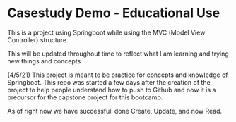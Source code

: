 # **Casestudy Demo - Educational Use**


This is a project using Springboot while using the MVC (Model View Controller) structure.

This will be updated throughout time to reflect what I am learning and trying new things and concepts

(4/5/21)
This project is meant to be practice for concepts and knowledge of Springboot.  This repo was started a few days after the creation of the project
to help people understand how to push to Github and now it is a precursor for the capstone project for this bootcamp.

As of right now we have successfull done Create, Update, and now Read.
